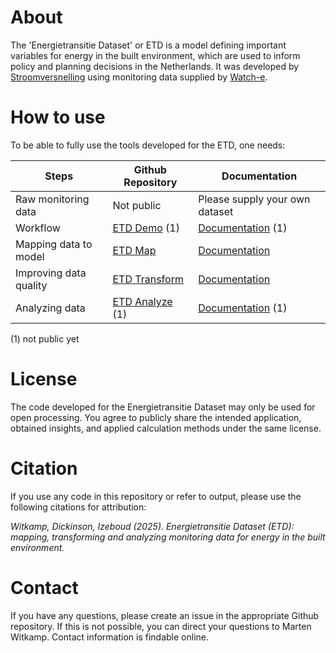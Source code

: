# About
The 'Energietransitie Dataset' or ETD is a model defining important variables for energy in the built environment, which are used to inform policy and planning decisions in the Netherlands. It was developed by <a href="https://stroomversnelling.nl">Stroomversnelling</a> using monitoring data supplied by <a href="https://watch-e.nl">Watch-e</a>. 

# How to use
To be able to fully use the tools developed for the ETD, one needs:

| **Steps**               | **Github Repository**   | **Documentation**                                           |
| ----------------------- | ----------------------- | ----------------------------------------------------------- |
| Raw monitoring data     | Not public              | Please supply your own dataset                              |
| Workflow                | <a href="https://github.com/Stroomversnelling/etddemo">ETD Demo</a> (1) | <a href="https://stroomversnelling.github.io/etddemo/index.html">Documentation</a> (1) |
| Mapping data to model   | <a href="https://github.com/Stroomversnelling/etdmap">ETD Map</a>   | <a href="https://stroomversnelling.github.io/etdmap/index.html">Documentation</a> |
| Improving data quality  | <a href="https://github.com/Stroomversnelling/etdtransform">ETD Transform</a>   | <a href="https://stroomversnelling.github.io/etdtransform/index.html">Documentation</a> |
| Analyzing data          | <a href="https://github.com/Stroomversnelling/etdanalyze">ETD Analyze</a> (1) | <a href="https://stroomversnelling.github.io/etdanalyze/index.html">Documentation</a> (1) |

(1) not public yet

# License

The code developed for the Energietransitie Dataset may only be used for open processing. You agree to publicly share the intended application, obtained insights, and applied calculation methods under the same license.

# Citation

If you use any code in this repository or refer to output, please use the following citations for attribution:

_Witkamp, Dickinson, Izeboud (2025). Energietransitie Dataset (ETD): mapping, transforming and analyzing monitoring data for energy in the built environment._

# Contact

If you have any questions, please create an issue in the appropriate Github repository. If this is not possible, you can direct your questions to Marten Witkamp. Contact information is findable online.
